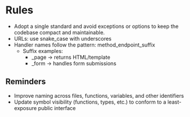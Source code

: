 # Rules

- Adopt a single standard and avoid exceptions or options to keep the codebase compact and maintainable.
- URLs: use snake_case with underscores
- Handler names follow the pattern: method_endpoint_suffix
  - Suffix examples:
    - _page → returns HTML/template
    - _form → handles form submissions

## Reminders

- Improve naming across files, functions, variables, and other identifiers
- Update symbol visibility (functions, types, etc.) to conform to a least-exposure public interface
